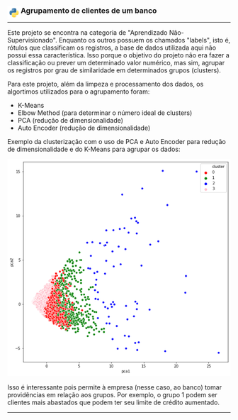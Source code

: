 ### Agrupamento de clientes de um banco [<img align="left" alt="Python" width="30px" src="https://raw.githubusercontent.com/github/explore/80688e429a7d4ef2fca1e82350fe8e3517d3494d/topics/python/python.png" />]()

---

Este projeto se encontra na categoria de "Aprendizado Não-Supervisionado". Enquanto os outros possuem os chamados "labels", isto é, rótulos que classificam os registros, 
a base de dados utilizada aqui não possui essa característica. Isso porque o objetivo do projeto não era fazer a classificação ou prever um determinado valor numérico,
mas sim, agrupar os registros por grau de similaridade em determinados grupos (clusters). 

Para este projeto, além da limpeza e processamento dos dados, os algortimos utilizados para o agrupamento foram:

* K-Means
* Elbow Method (para determinar o número ideal de clusters)
* PCA (redução de dimensionalidade)
* Auto Encoder (redução de dimensionalidade)

Exemplo da clusterização com o uso de PCA e Auto Encoder para redução de dimensionalidade e do K-Means para agrupar os dados:

![alt text](https://github.com/Pedro-Farah/portfolio-datascience/blob/main/clusteriza%C3%A7%C3%A3o_clientes/clusters.png)

Isso é interessante pois permite à empresa (nesse caso, ao banco) tomar providências em relação aos grupos. Por exemplo, o grupo 1 podem ser clientes mais abastados que podem 
ter seu limite de crédito aumentado.

---
